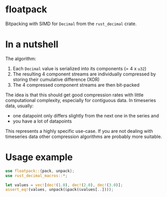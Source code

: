# floatpack
Bitpacking with SIMD for `Decimal` from the `rust_decimal` crate. 

# In a nutshell
The algorithm:
1. Each `Decimal` value is serialized into its components (= 4 x `u32`)
2. The resulting 4 component streams are individually compressed by storing their cumulative difference (XOR)
3. The 4 compressed component streams are then bit-packed

The idea is that this should get good compression rates with little computational complexity, especially for contiguous data. In timeseries data, usually:
* one datapoint only differs slightly from the next one in the series and
* you have a lot of datapoints

This represents a highly specific use-case. If you are not dealing with timeseries data other compression algorithms are probably more suitable.

# Usage example
``` rust
use floatpack::{pack, unpack};
use rust_decimal_macros::*;

let values = vec![dec!(1.0), dec!(2.0), dec!(3.0)];
assert_eq!(values, unpack(&pack(&values[..])));
```
